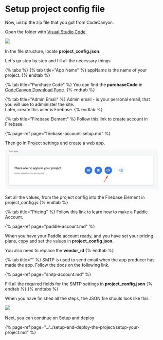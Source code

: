 # Setup project config file

Now, unzip the zip file that you got from CodeCanyon. 

Open the folder with [Visual Studio Code](https://code.visualstudio.com).

![](https://support-hub--assets.s3.eu-west-2.amazonaws.com/assets/74/images/3aKiHW22V7xW0i9SKqTfnfKyojFMMbuHhzo9B5oq.png)

In the file structure, locate **project\_config.json**. 

Let's go step by step and fill all the necessary things

{% tabs %}
{% tab title="App Name" %}
appName is the name of your project.
{% endtab %}

{% tab title="Purchase Code" %}
You can find the **purchaseCode** in [CodeCanyon Download Page](https://codecanyon.net/downloads?utf8=%E2%9C%93&filter_by=codecanyon.net&sort_by=Date+Purchased&order=desc&page=1).
{% endtab %}

{% tab title="Admin Email" %}
Admin email  - is your personal email, that you will use to admiinister the site.   
Later, create this user is Firebase.
{% endtab %}

{% tab title="Firebase Element" %}
Follow this link to create account in Firebase.

{% page-ref page="firebase-account-setup.md" %}

Then go in Project settings and create a web app.

![](../../.gitbook/assets/project_settings_web_app.png)

Set all the values, from the project config into the Firebase Element in project\_config.js
{% endtab %}

{% tab title="Pricing" %}
Follow this link to learn how to make a Paddle Account. 

{% page-ref page="paddle-account.md" %}

When you have your Paddle account ready, and you have set your pricing plans, copy and set the values in **project\_config.json.** 

You also need to replace the **vendor\_id**
{% endtab %}

{% tab title="" %}
SMTP is used to send email when the app producer has made the app. Follow the docs on the following link.

{% page-ref page="smtp-account.md" %}

Fill all the required fields for the SMTP settings in **project\_config.json**
{% endtab %}
{% endtabs %}

When you have finished all the steps, the JSON file should look like this.

![](https://support-hub--assets.s3.eu-west-2.amazonaws.com/assets/74/images/S1qSHGsJkrVbqAHyo15dSnFrBYx8gJz2rjD5mxIW.png)

Next, you can continue on Setup and deploy

{% page-ref page="../../setup-and-deploy-the-project/setup-your-project.md" %}

